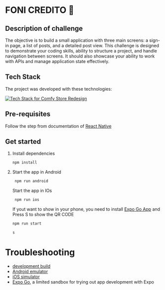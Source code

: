 # FONI CREDITO 👋

## Description of challenge

The objective is to build a small application with three main screens: a sign-in page, a list of posts, and a detailed post view. This challenge is designed to demonstrate your coding skills, ability to structure a project, and handle navigation between screens. It should also showcase your ability to work with APIs and manage application state effectively.

## Tech Stack

The project was developed with these technologies:

[![Tech Stack for Comfy Store Redesign](https://skillicons.dev/icons?i=npm,react,ts,js,mui&perline=6&theme=dark)](https://nextjs.org/)

## Pre-requisites

Follow the step from documentation of [React Native](https://reactnative.dev/docs/set-up-your-environment)

## Get started

1. Install dependencies

   ```bash
   npm install
   ```

2. Start the app in Android

   ```bash
    npm run android
   ```

   Start the app in IOs

   ```bash
    npm run ios
   ```

   If yout want to show in your phone, you need to install [Expo Go App](https://play.google.com/store/apps/details?id=host.exp.exponent&hl=es_MX) and Press S to show the QR CODE

   ```bash
   npm run start
   ```

   ```bash
   s
   ```

# Troubleshooting

- [development build](https://docs.expo.dev/develop/development-builds/introduction/)
- [Android emulator](https://docs.expo.dev/workflow/android-studio-emulator/)
- [iOS simulator](https://docs.expo.dev/workflow/ios-simulator/)
- [Expo Go](https://expo.dev/go), a limited sandbox for trying out app development with Expo

